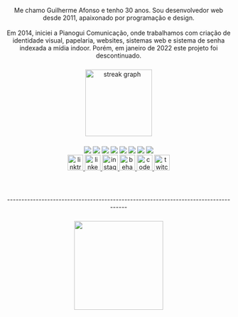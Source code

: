 <p align="center">Me chamo Guilherme Afonso e tenho 30 anos. Sou desenvolvedor web desde 2011, apaixonado por programação e design.<br><br>Em 2014, iniciei a Pianogui Comunicação, onde trabalhamos com criação de identidade visual, papelaria, websites, sistemas web e sistema de senha indexada a mídia indoor. Porém, em janeiro de 2022 este projeto foi descontinuado.</p>

###

<div align="center">
  <img src="https://streak-stats.demolab.com?user=guilhermeafonsodev&locale=pt-br&mode=daily&theme=nightowl&hide_border=true&border_radius=5" height="150" alt="streak graph"  />
</div>

###

<div align="center">
  <img src="https://img.shields.io/badge/PHP-777BB4.svg?style=for-the-badge&logo=PHP&logoColor=white />
  <img src="https://img.shields.io/badge/JavaScript-F7DF1E.svg?style=for-the-badge&logo=JavaScript&logoColor=black />
  <img src="https://img.shields.io/badge/HTML5-E34F26.svg?style=for-the-badge&logo=HTML5&logoColor=white />
  <img src="https://img.shields.io/badge/CSS3-1572B6.svg?style=for-the-badge&logo=CSS3&logoColor=white />
  <img src="https://img.shields.io/badge/Adobe-FF0000.svg?style=for-the-badge&logo=Adobe&logoColor=white />
  <img src="https://img.shields.io/badge/Android%20Studio-3DDC84.svg?style=for-the-badge&logo=Android-Studio&logoColor=white />
  <img src="https://img.shields.io/badge/Sass-CC6699.svg?style=for-the-badge&logo=Sass&logoColor=white />
  <img src="https://img.shields.io/badge/Bootstrap-7952B3.svg?style=for-the-badge&logo=Bootstrap&logoColor=white />
  <img src="https://img.shields.io/badge/Tailwind%20CSS-06B6D4.svg?style=for-the-badge&logo=Tailwind-CSS&logoColor=white />
  <img src="https://img.shields.io/badge/MySQL-4479A1.svg?style=for-the-badge&logo=MySQL&logoColor=white />
  <img src="https://img.shields.io/badge/jQuery-0769AD.svg?style=for-the-badge&logo=jQuery&logoColor=white />
  <img src="https://img.shields.io/badge/WordPress-21759B.svg?style=for-the-badge&logo=WordPress&logoColor=white />
  <img src="https://img.shields.io/badge/Woo-96588A.svg?style=for-the-badge&logo=Woo&logoColor=white />
  <img src="https://img.shields.io/badge/React-61DAFB.svg?style=for-the-badge&logo=React&logoColor=black />
  <img src="https://img.shields.io/badge/TypeScript-3178C6.svg?style=for-the-badge&logo=TypeScript&logoColor=white />
</div>

###

<br clear="both">

<div align="center">
  <a href="https://taggo.one/guilhermeafonso" target="_blank">
    <img src="https://img.shields.io/static/v1?message=Infos&logo=linktree&label=&color=282a36&logoColor=white&labelColor=&style=for-the-badge" height="35" alt="linktree logo"  />
  </a>
  <a href="https://www.linkedin.com/in/guilhermeafonsodev/" target="_blank">
    <img src="https://img.shields.io/static/v1?message=LinkedIn&logo=linkedin&label=&color=282a36&logoColor=white&labelColor=&style=for-the-badge" height="35" alt="linkedin logo"  />
  </a>
  <a href="https://www.instagram.com/guilherme.afonso/" target="_blank">
    <img src="https://img.shields.io/static/v1?message=Instagram&logo=instagram&label=&color=282a36&logoColor=white&labelColor=&style=for-the-badge" height="35" alt="instagram logo"  />
  </a>
  <a href="https://www.behance.net/guilhermeafonso" target="_blank">
    <img src="https://img.shields.io/static/v1?message=Behance&logo=behance&label=&color=282a36&logoColor=white&labelColor=&style=for-the-badge" height="35" alt="behance logo"  />
  </a>
  <a href="https://codepen.io/guilhermeafonso/" target="_blank">
    <img src="https://img.shields.io/static/v1?message=Codepen&logo=codepen&label=&color=282a36&logoColor=white&labelColor=&style=for-the-badge" height="35" alt="codepen logo"  />
  </a>
  <a href="https://twitch.tv/olegnoir" target="_blank">
    <img src="https://img.shields.io/static/v1?message=Twitch&logo=twitch&label=&color=282a36&logoColor=white&labelColor=&style=for-the-badge" height="35" alt="twitch logo"  />
  </a>
</div>

###

<br clear="both">

<p align="center">------------------------------------------------------------------------------------</p>

###

<div align="center">
  <img height="200" src="https://i.giphy.com/media/13FrpeVH09Zrb2/giphy.webp"  />
</div>

###
